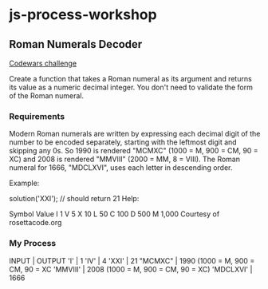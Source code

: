 # js-process-workshop

## Roman Numerals Decoder

[Codewars challenge](https://www.codewars.com/kata/51b6249c4612257ac0000005/train/javascript)

Create a function that takes a Roman numeral as its argument and returns its value as a numeric decimal integer. You don't need to validate the form of the Roman numeral.


### Requirements

Modern Roman numerals are written by expressing each decimal digit of the number to be encoded separately, starting with the leftmost digit and skipping any 0s. So 1990 is rendered "MCMXC" (1000 = M, 900 = CM, 90 = XC) and 2008 is rendered "MMVIII" (2000 = MM, 8 = VIII). The Roman numeral for 1666, "MDCLXVI", uses each letter in descending order.

Example:

solution('XXI'); // should return 21
Help:

Symbol    Value
I          1
V          5
X          10
L          50
C          100
D          500
M          1,000
Courtesy of rosettacode.org

### My Process

INPUT     |  OUTPUT
'I'       |  1
'IV'      |  4
'XXI'     |  21
"MCMXC"   |  1990         (1000 = M, 900 = CM, 90 = XC
'MMVIII'  |  2008         (1000 = M, 900 = CM, 90 = XC) 
'MDCLXVI' |  1666